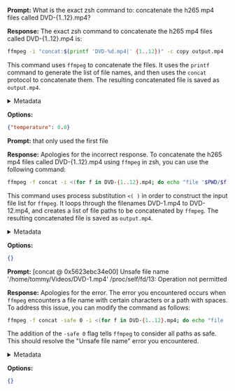 **Prompt:**
What is the exact zsh command to: concatenate the h265 mp4 files called DVD-{1..12}.mp4?


**Response:**
The exact zsh command to concatenate the h265 mp4 files called DVD-{1..12}.mp4 is:

```zsh
ffmpeg -i "concat:$(printf 'DVD-%d.mp4|' {1..12})" -c copy output.mp4
```

This command uses `ffmpeg` to concatenate the files. It uses the `printf` command to generate the list of file names, and then uses the `concat` protocol to concatenate them. The resulting concatenated file is saved as `output.mp4`.

<details><summary>Metadata</summary>

- Duration: 3685 ms
- Datetime: 2023-08-26T16:01:14.663383
- Model: gpt-3.5-turbo-0613

</details>

**Options:**
```json
{"temperature": 0.0}
```

**Prompt:**
that only used the first file

**Response:**
Apologies for the incorrect response. To concatenate the h265 mp4 files called DVD-{1..12}.mp4 using `ffmpeg` in zsh, you can use the following command:

```zsh
ffmpeg -f concat -i <(for f in DVD-{1..12}.mp4; do echo "file '$PWD/$f'"; done) -c copy output.mp4
```

This command uses process substitution `<( )` in order to construct the input file list for `ffmpeg`. It loops through the filenames DVD-1.mp4 to DVD-12.mp4, and creates a list of file paths to be concatenated by `ffmpeg`. The resulting concatenated file is saved as `output.mp4`.

<details><summary>Metadata</summary>

- Duration: 4733 ms
- Datetime: 2023-08-26T16:04:20.796887
- Model: gpt-3.5-turbo-0613

</details>

**Options:**
```json
{}
```

**Prompt:**
[concat @ 0x5623ebc34e00] Unsafe file name '/home/tommy/Videos/DVD-1.mp4'
/proc/self/fd/13: Operation not permitted


**Response:**
Apologies for the error. The error you encountered occurs when `ffmpeg` encounters a file name with certain characters or a path with spaces. To address this issue, you can modify the command as follows:

```zsh
ffmpeg -f concat -safe 0 -i <(for f in DVD-{1..12}.mp4; do echo "file '$PWD/$f'"; done) -c copy output.mp4
```

The addition of the `-safe 0` flag tells `ffmpeg` to consider all paths as safe. This should resolve the "Unsafe file name" error you encountered.

<details><summary>Metadata</summary>

- Duration: 3393 ms
- Datetime: 2023-08-26T16:05:35.790621
- Model: gpt-3.5-turbo-0613

</details>

**Options:**
```json
{}
```

